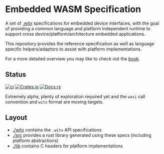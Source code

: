 # Embedded WASM Specification

A set of [.witx](https://github.com/WebAssembly/WASI/blob/main/docs/witx.md) specifications for embedded device interfaces, with the goal of providing a common language and platform independent runtime to support cross device/platform/architecture embedded applications.

This repository provides the reference specification as well as language specific helpers/adaptors to assist with platform implementations.

For a more detailed overview you may like to check out the [book](https://ryan.kurte.nz/embedded-wasm).

## Status

[![ci](https://github.com/embedded-wasm/spec/actions/workflows/ci.yml/badge.svg)](https://github.com/embedded-wasm/spec/actions/workflows/ci.yml)
[![Crates.io](https://img.shields.io/crates/v/embedded-wasm-spec.svg)](https://crates.io/crates/embedded-wasm-spec)
[![Docs.rs](https://docs.rs/embedded-wasm-spec/badge.svg)](https://docs.rs/embedded-wasm-spec)

Extremely alpha, plenty of exploration required yet and the `wasi` call convention and `witx` format are moving targets.


## Layout

- [./witx](./witx) contains the `.witx` API specifications
- [./src](./src) provides a rust library generated using these specs (including platform abstractions)
- [./lib](./lib) contains C headers for platform implementations
  